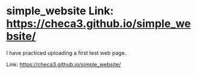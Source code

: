 # simple_website Link: https://checa3.github.io/simple_website/
I have practiced uploading a first test web page.

Link: https://checa3.github.io/simple_website/
